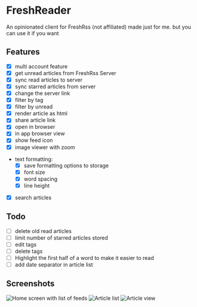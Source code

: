 # FreshReader

An opinionated client for FreshRss (not affiliated) made just for me. but you can use it if you want

## Features
- [x] multi account feature
- [x] get unread articles from FreshRss Server
- [x] sync read articles to server
- [x] sync starred articles from server
- [x] change the server link
- [x] filter by tag
- [x] filter by unread
- [x] render article as html
- [x] share article link
- [x] open in browser
- [x] in app browser view
- [x] show feed icon
- [x] image viewer with zoom
- text formatting:
    - [x] save formatting options to storage
    - [x] font size
    - [x] word spacing
    - [x] line height
- [x] search articles

## Todo
- [ ] delete old read articles
- [ ] limit number of starred articles stored
- [ ] edit tags
- [ ] delete tags
- [ ] Highlight the first half of a word to make it easier to read
- [ ] add date separator in article list

## Screenshots
![Home screen with list of feeds](SimulatorHome.png)
![Article list](SimulatorList.png)
![Article view](SimulatorArticle.png)